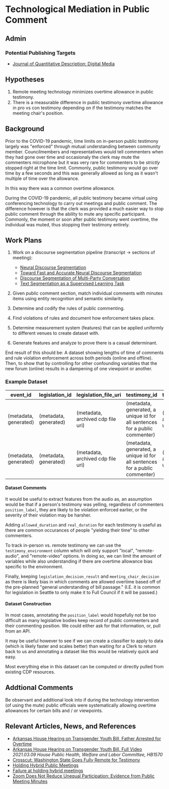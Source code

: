 # Technological Mediation in Public Comment

## Admin

### Potential Publishing Targets

- [Journal of Quantitative Description: Digital Media](https://journalqd.org)

## Hypotheses

1. Remote meeting technology minimizes overtime allowance in public testimony.
2. There is a measurable difference in public testimony overtime allowance in
   pro vs con testimony depending on if the testimony matches the meeting
   chair's position.

## Background

Prior to the COVID-19 pandemic, time limits on in-person public testimony largely was
"enforced" through mutual understanding between community member. Councilmembers and
representatives would tell commenters when they had gone over time and occasionaly
the clerk may mute the commenters microphone but it was very rare for commenters to
be _strictly_ stopped right at the time limit. Commonly, public testimony would
go over time by a few seconds and this was generally allowed as long as it wasn't
multiple of time over the allowance.

In this way there was a common overtime allowance.

During the COVID-19 pandemic, all public testimony became virtual using conferencing
technology to carry out meetings and public comment. The difference however is that
the clerk was provided a much easier way to stop public comment through the ability
to mute any specific participant. Commonly, the moment or soon after public testimony
went overtime, the individual was muted, thus stopping their testimony entirely.

## Work Plans

1. Work on a discourse segmentation pipeline (transcript -> sections of meeting):

   - [Neural Discourse Segmentation](https://www.ijcai.org/proceedings/2019/0949.pdf)
   - [Toward Fast and Accurate Neural Discourse Segmentation](https://github.com/PKU-TANGENT/NeuralEDUSeg)
   - [Discourse Segmentation of Multi-Party Conversation](https://aclanthology.org/P03-1071.pdf)
   - [Text Segmentation as a Supervised Learning Task](https://paperswithcode.com/paper/text-segmentation-as-a-supervised-learning)

2. Given public comment section, match individual comments
   with minutes items using entity recognition and semantic similarity.
3. Determine and codify the rules of public commenting.
4. Find violations of rules and document how enforcement takes place.
5. Determine measurement system (features) that can be applied uniformly to
   different venues to create dataset with.
6. Generate features and analyze to prove there is a casual determinant.

End result of this should be:
A dataset showing lengths of time of comments and rule violation enforcement across
both periods (online and offline). Then, to show that by controlling for other
confounding variables that the new forum (online) results in a dampening of
one viewpoint or another.

### Example Dataset

| event_id              | legislation_id        | legislation_file_uri              | testimony_id                                                                | testimony_file_uri                | testimony_content                              | testimony_environment | position_label | allowed_duration | real_duration | legislation_decision_result | meeting_chair_decision | overtime_allowance | enforcement_type                    | enforcement_serverity        |
| --------------------- | --------------------- | --------------------------------- | --------------------------------------------------------------------------- | --------------------------------- | ---------------------------------------------- | --------------------- | -------------- | ---------------- | ------------- | --------------------------- | ---------------------- | ------------------ | ----------------------------------- | ---------------------------- |
| (metadata, generated) | (metadata, generated) | (metadata, archived cdp file uri) | (metadata, generated, a unique id for all sentences for a public commenter) | (metadata, archived cdp file uri) | "I am here to speak in favor of this bill..."  | remote-audio          | pro            | 120              | 123           | pass                        | approve                | 3                  | (None, muted, removed, or arrested) | (mapping of type to numeric) |
| (metadata, generated) | (metadata, generated) | (metadata, archived cdp file uri) | (metadata, generated, a unique id for all sentences for a public commenter) | (metadata, archived cdp file uri) | "I am speaking against the passage of bill..." | local                 | con            | 120              | 149           | pass                        | approve                | 29                 | (None, muted, removed, or arrested) | (mapping of type to numeric) |

#### Dataset Comments

It would be useful to extract features from the audio as, an assumption would
be that if a person's testimony was yelling, regardless of commenters
`position_label`, they are likely to be violation enforced earlier, or the
severity of their violation may be harsher.

Adding `allowed_duration` and `real_duration` for each testimony is useful
as there are common occurances of people "yielding their time" to other
commenters.

To track in-person vs. remote testimony we can use the
`testimony_environment` column which will only support "local",
"remote-audio", and "remote-video" options. In doing so, we can limit the
amount of variables while also understanding if there are overtime allowance
bias specific to the environment.

Finally, keeping `legislation_decision_result` and `meeting_chair_decision`
as there is likely bias in which comments are allowed overtime based off of
the pre-planned "general understanding of bill passage." (I.E. it is common
for legislation in Seattle to only make it to Full Council if it will be passed.)

#### Dataset Construction

In most cases, annotating the `position_label` would hopefully not be too
difficult as many legislative bodies keep record of public commenters and
their commenting position. We could either ask for that information, or,
pull from an API.

It may be useful however to see if we can create a classifier to apply to
data (which is likely faster and scales better) than waiting for a Clerk to
return back to us and annotating a dataset like this would be relatively
quick and easy.

Most everything else in this dataset can be computed or directly pulled
from existing CDP resources.

## Addtional Comments

Be observant and additional look into if during the technology intervention
(of using the mute) public officials were systematically allowing overtime
allowances for certain bills and / or viewpoints.

## Relevant Articles, News, and References

- [Arkansas House Hearing on Transgender Youth Bill, Father Arrested for Overtime](https://web.archive.org/web/20210429000235/https://www.lgbtqnation.com/2021/04/concerned-father-arrested-peacefully-testifying-arkansas-trans-health-care-ban/)
- [Arkansas House Hearing on Transgender Youth Bill, Full Video](https://www.arkansashouse.org/watch-live) _2021.03.09 House Public Health, Welfare and Labor Committee, HB1570_
- [Crosscut: Washington State Goes Fully Remote for Testimony](https://crosscut.com/politics/2020/11/how-wa-legislature-plans-go-remote-during-covid-19)
- [Holding Hybrid Public Meetings](https://mrsc.org/Home/Stay-Informed/MRSC-Insight/April-2021/Holding-Hybrid-Public-Meetings.aspx)
- [Failure at holding hybrid meetings](https://twitter.com/GoldsteinStreet/status/1420536758618390532)
- [Zoom Does Not Reduce Unequal Participation:
  Evidence from Public Meeting Minutes](https://www.housingpolitics.com/research/online_meetings_participation.pdf)
